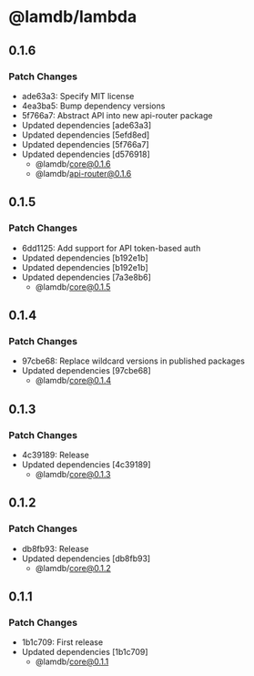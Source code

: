 # @lamdb/lambda

## 0.1.6

### Patch Changes

- ade63a3: Specify MIT license
- 4ea3ba5: Bump dependency versions
- 5f766a7: Abstract API into new api-router package
- Updated dependencies [ade63a3]
- Updated dependencies [5efd8ed]
- Updated dependencies [5f766a7]
- Updated dependencies [d576918]
  - @lamdb/core@0.1.6
  - @lamdb/api-router@0.1.6

## 0.1.5

### Patch Changes

- 6dd1125: Add support for API token-based auth
- Updated dependencies [b192e1b]
- Updated dependencies [b192e1b]
- Updated dependencies [7a3e8b6]
  - @lamdb/core@0.1.5

## 0.1.4

### Patch Changes

- 97cbe68: Replace wildcard versions in published packages
- Updated dependencies [97cbe68]
  - @lamdb/core@0.1.4

## 0.1.3

### Patch Changes

- 4c39189: Release
- Updated dependencies [4c39189]
  - @lamdb/core@0.1.3

## 0.1.2

### Patch Changes

- db8fb93: Release
- Updated dependencies [db8fb93]
  - @lamdb/core@0.1.2

## 0.1.1

### Patch Changes

- 1b1c709: First release
- Updated dependencies [1b1c709]
  - @lamdb/core@0.1.1
